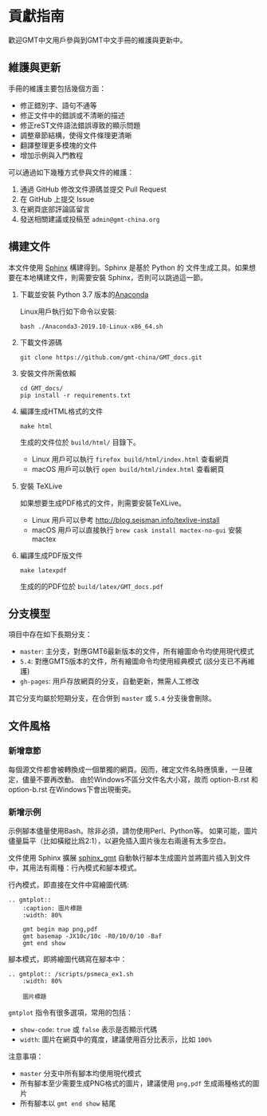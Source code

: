 # 貢獻指南

歡迎GMT中文用戶參與到GMT中文手冊的維護與更新中。

## 維護與更新

手冊的維護主要包括幾個方面：

- 修正錯別字、語句不通等
- 修正文件中的錯誤或不清晰的描述
- 修正reST文件語法錯誤導致的顯示問題
- 調整章節結構，使得文件條理更清晰
- 翻譯整理更多模塊的文件
- 增加示例與入門教程

可以通過如下幾種方式參與文件的維護：

1. 通過 GitHub 修改文件源碼並提交 Pull Request
2. 在 GitHub 上提交 Issue
3. 在網頁底部評論區留言
4. 發送相關建議或投稿至 `admin@gmt-china.org`

## 構建文件

本文件使用 [Sphinx](http://www.sphinx-doc.org/) 構建得到。Sphinx 是基於 Python 的
文件生成工具。如果想要在本地構建文件，則需要安裝 Sphinx，否則可以跳過這一節。

1.  下載並安裝 Python 3.7 版本的[Anaconda](https://www.anaconda.com/distribution/#download-section)

    Linux用戶執行如下命令以安裝:

        bash ./Anaconda3-2019.10-Linux-x86_64.sh

2.  下載文件源碼

        git clone https://github.com/gmt-china/GMT_docs.git

3.  安裝文件所需依賴

        cd GMT_docs/
        pip install -r requirements.txt

4.  編譯生成HTML格式的文件

        make html

    生成的文件位於 `build/html/` 目錄下。

    - Linux 用戶可以執行 `firefox build/html/index.html` 查看網頁
    - macOS 用戶可以執行 `open build/html/index.html` 查看網頁

5.  安裝 TeXLive

    如果想要生成PDF格式的文件，則需要安裝TeXLive。

    - Linux 用戶可以參考 http://blog.seisman.info/texlive-install
    - macOS 用戶可以直接執行 `brew cask install mactex-no-gui` 安裝 mactex

6.  編譯生成PDF版文件

        make latexpdf

    生成的的PDF位於 `build/latex/GMT_docs.pdf`

## 分支模型

項目中存在如下長期分支：

- `master`: 主分支，對應GMT6最新版本的文件，所有繪圖命令均使用現代模式
- `5.4`: 對應GMT5版本的文件，所有繪圖命令均使用經典模式 (該分支已不再維護)
- `gh-pages`: 用戶存放網頁的分支，自動更新，無需人工修改

其它分支均屬於短期分支，在合併到 `master` 或 `5.4` 分支後會刪除。

## 文件風格

### 新增章節

每個源文件都會被轉換成一個單獨的網頁。因而，確定文件名時應慎重，一旦確定，儘量不要再改動。
由於Windows不區分文件名大小寫，故而 option-B.rst 和 option-b.rst 在Windows下會出現衝突。

### 新增示例

示例腳本儘量使用Bash。除非必須，請勿使用Perl、Python等。
如果可能，圖片儘量扁平（比如橫縱比爲2:1），以避免插入圖片後左右兩邊有太多空白。

文件使用 Sphinx 擴展 [sphinx_gmt](https://github.com/GenericMappingTools/sphinx_gmt)
自動執行腳本生成圖片並將圖片插入到文件中，其用法有兩種：行內模式和腳本模式。

行內模式，即直接在文件中寫繪圖代碼:

```
.. gmtplot::
    :caption: 圖片標題
    :width: 80%

    gmt begin map png,pdf
    gmt basemap -JX10c/10c -R0/10/0/10 -Baf
    gmt end show
```

腳本模式，即將繪圖代碼寫在腳本中：

```
.. gmtplot:: /scripts/psmeca_ex1.sh
    :width: 80%

    圖片標題
```

`gmtplot` 指令有很多選項，常用的包括：

- `show-code`: `true` 或 `false` 表示是否顯示代碼
- `width`: 圖片在網頁中的寬度，建議使用百分比表示，比如 `100%`

注意事項：

- `master` 分支中所有腳本均使用現代模式
- 所有腳本至少需要生成PNG格式的圖片，建議使用 `png,pdf` 生成兩種格式的圖片
- 所有腳本以 `gmt end show` 結尾

